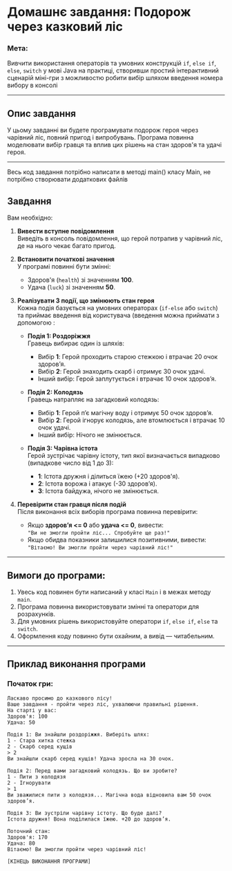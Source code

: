# Домашнє завдання: Подорож через казковий ліс

### Мета:
Вивчити використання операторів та умовних конструкцій `if`, `else if`, `else`, `switch` у мові Java на практиці, створивши простий інтерактивний сценарій міні-гри з можливостю робити вибір шляхом введення номера вибору в консолі

---

## Опис завдання

У цьому завданні ви будете програмувати подорож героя через чарівний ліс, повний пригод і випробувань. Програма повинна моделювати вибір гравця та вплив цих рішень на стан здоров'я та удачі героя.

---
Весь код завдання потрібно написати в методі main() класу Main, не потрібно створювати додаткових файлів


## Завдання

Вам необхідно:

1. **Вивести вступне повідомлення**  
   Виведіть в консоль повідомлення, що герой потрапив у чарівний ліс, де на нього чекає багато пригод.

2. **Встановити початкові значення**  
   У програмі повинні бути змінні:
    - Здоров'я (`health`) зі значенням **100**.
    - Удача (`luck`) зі значенням **50**.

3. **Реалізувати 3 події, що змінюють стан героя**  
   Кожна подія базується на умовних операторах (`if-else` або `switch`) та приймає введення від користувача (введення можна приймати з допомогою :

    - **Подія 1: Роздоріжжя**  
      Гравець вибирає один із шляхів:
        - Вибір **1**: Герой проходить старою стежкою і втрачає 20 очок здоров’я.
        - Вибір **2**: Герой знаходить скарб і отримує 30 очок удачі.
        - Інший вибір: Герой заплутується і втрачає 10 очок здоров’я.

    - **Подія 2: Колодязь**  
      Гравець натрапляє на загадковий колодязь:
        - Вибір **1**: Герой п’є магічну воду і отримує 50 очок здоров’я.
        - Вибір **2**: Герой ігнорує колодязь, але втомлюється і втрачає 10 очок удачі.
        - Інший вибір: Нічого не змінюється.

    - **Подія 3: Чарівна істота**  
      Герой зустрічає чарівну істоту, тип якої визначається випадково (випадкове число від 1 до 3):
        - **1**: Істота дружня і ділиться їжею (+20 здоров'я).
        - **2**: Істота ворожа і атакує (-30 здоров’я).
        - **3**: Істота байдужа, нічого не змінюється.

4. **Перевірити стан гравця після подій**  
   Після виконання всіх виборів програма повинна перевірити:
    - Якщо **здоров’я <= 0** або **удача <= 0**, вивести:  
      `"Ви не змогли пройти ліс... Спробуйте ще раз!"`
    - Якщо обидва показники залишилися позитивними, вивести:  
      `"Вітаємо! Ви змогли пройти через чарівний ліс!"`

---

## Вимоги до програми:

1. Увесь код повинен бути написаний у класі `Main` і в межах методу `main`.
2. Програма повинна використовувати змінні та оператори для розрахунків.
3. Для умовних рішень використовуйте оператори `if`, `else if`, `else` та `switch`.
4. Оформлення коду повинно бути охайним, а вивід — читабельним.

---

## Приклад виконання програми

### Початок гри:

```
Ласкаво просимо до казкового лісу!
Ваше завдання - пройти через ліс, ухвалюючи правильні рішення.
На старті у вас:
Здоров'я: 100
Удача: 50

Подія 1: Ви знайшли роздоріжжя. Виберіть шлях:
1 - Стара хитка стежка
2 - Скарб серед кущів
> 2
Ви знайшли скарб серед кущів! Удача зросла на 30 очок.

Подія 2: Перед вами загадковий колодязь. Що ви зробите?
1 - Пити з колодязя
2 - Ігнорувати
> 1
Ви зважилися пити з колодязя... Магічна вода відновила вам 50 очок здоров’я.

Подія 3: Ви зустріли чарівну істоту. Що буде далі?
Істота дружня! Вона поділилася їжею. +20 до здоров’я.

Поточний стан:
Здоров'я: 170
Удача: 80
Вітаємо! Ви змогли пройти через чарівний ліс!

[КІНЕЦЬ ВИКОНАННЯ ПРОГРАМИ]

```
